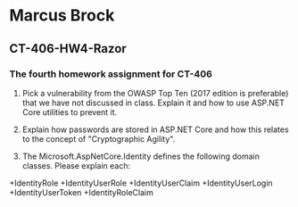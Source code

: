 # Marcus Brock
## CT-406-HW4-Razor
### The fourth homework assignment for CT-406







1. Pick a vulnerability from the OWASP Top Ten (2017 edition is preferable) that we have not discussed in class. Explain it and how to use 
ASP.NET Core utilities to prevent it.

2. Explain how passwords are stored in ASP.NET Core and how this relates to the concept of "Cryptographic Agility".

3. The Microsoft.AspNetCore.Identity defines the following domain classes. Please explain each:

+IdentityRole
+IdentityUserRole
+IdentityUserClaim
+IdentityUserLogin
+IdentityUserToken
+IdentityRoleClaim
